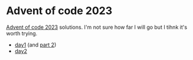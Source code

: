 # Advent of code 2023

[Advent of code 2023](https://adventofcode.com/2023) solutions. I'm not sure how far I will go but I tihnk it's worth trying.

* [day1](./day1/) (and [part 2](./day1-part2/))
* [day2](./day2/)
